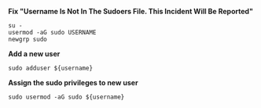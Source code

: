 **Fix "Username Is Not In The Sudoers File. This Incident Will Be Reported"**
```shell script
su -
usermod -aG sudo USERNAME
newgrp sudo
```

**Add a new user**
```shell script
sudo adduser ${username}
```

**Assign the sudo privileges to new user**
```shell script
sudo usermod -aG sudo ${username}
```
